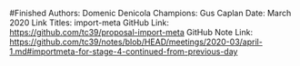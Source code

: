 #Finished
Authors: Domenic Denicola
Champions: Gus Caplan
Date: March 2020
Link Titles: import-meta
GitHub Link: https://github.com/tc39/proposal-import-meta
GitHub Note Link: https://github.com/tc39/notes/blob/HEAD/meetings/2020-03/april-1.md#importmeta-for-stage-4-continued-from-previous-day
